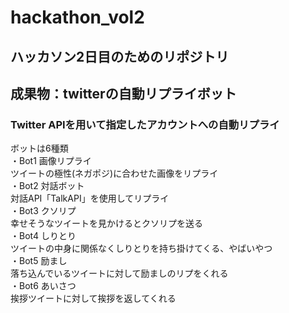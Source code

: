 # hackathon_vol2
## ハッカソン2日目のためのリポジトリ


## 成果物：twitterの自動リプライボット

### Twitter APIを用いて指定したアカウントへの自動リプライ
  ボットは6種類 <br>
    ・Bot1  画像リプライ <br>
        ツイートの極性(ネガポジ)に合わせた画像をリプライ <br>
    ・Bot2  対話ボット <br>
        対話API「TalkAPI」を使用してリプライ <br>
    ・Bot3  クソリプ <br>
        幸せそうなツイートを見かけるとクソリプを送る <br>
    ・Bot4  しりとり <br>
        ツイートの中身に関係なくしりとりを持ち掛けてくる、やばいやつ <br>
    ・Bot5  励まし <br>
        落ち込んでいるツイートに対して励ましのリプをくれる <br>
    ・Bot6  あいさつ <br>
        挨拶ツイートに対して挨拶を返してくれる <br>
     

